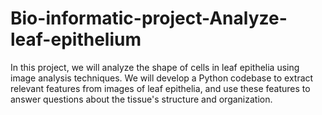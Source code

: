 # Bio-informatic-project-Analyze-leaf-epithelium
In this project, we will analyze the shape of cells in leaf epithelia using image analysis techniques. We will develop a Python codebase to extract relevant features from images of leaf epithelia, and use these features to answer questions about the tissue's structure and organization.
